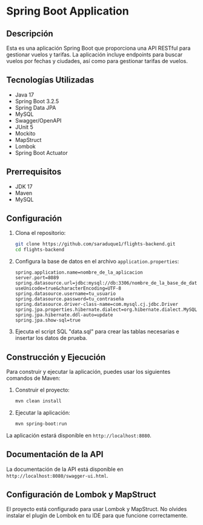# Spring Boot Application

## Descripción

Esta es una aplicación Spring Boot que proporciona una API RESTful para gestionar vuelos y tarifas. La aplicación incluye endpoints para buscar vuelos por fechas y ciudades, así como para gestionar tarifas de vuelos.

## Tecnologías Utilizadas

- Java 17
- Spring Boot 3.2.5
- Spring Data JPA
- MySQL
- Swagger/OpenAPI 
- JUnit 5
- Mockito
- MapStruct
- Lombok
- Spring Boot Actuator

## Prerrequisitos

- JDK 17 
- Maven
- MySQL

## Configuración

1. Clona el repositorio:
    ```bash
    git clone https://github.com/saraduque1/flights-backend.git
    cd flights-backend
    ```

2. Configura la base de datos en el archivo `application.properties`:
    ```properties
    spring.application.name=nombre_de_la_aplicacion
    server.port=8089
    spring.datasource.url=jdbc:mysql://db:3306/nombre_de_la_base_de_datos?useUnicode=true&characterEncoding=UTF-8
    spring.datasource.username=tu_usuario
    spring.datasource.password=tu_contraseña
    spring.datasource.driver-class-name=com.mysql.cj.jdbc.Driver
    spring.jpa.properties.hibernate.dialect=org.hibernate.dialect.MySQLDialect
    spring.jpa.hibernate.ddl-auto=update
    spring.jpa.show-sql=true
    ```

3. Ejecuta el script SQL "data.sql" para crear las tablas necesarias e insertar los datos de prueba.

## Construcción y Ejecución

Para construir y ejecutar la aplicación, puedes usar los siguientes comandos de Maven:

1. Construir el proyecto:
    ```bash
    mvn clean install
    ```

2. Ejecutar la aplicación:
    ```bash
    mvn spring-boot:run
    ```

La aplicación estará disponible en `http://localhost:8080`.

## Documentación de la API

La documentación de la API está disponible en `http://localhost:8080/swagger-ui.html`.

## Configuración de Lombok y MapStruct

El proyecto está configurado para usar Lombok y MapStruct. No olvides instalar el plugin de Lombok en tu IDE para que funcione correctamente.
